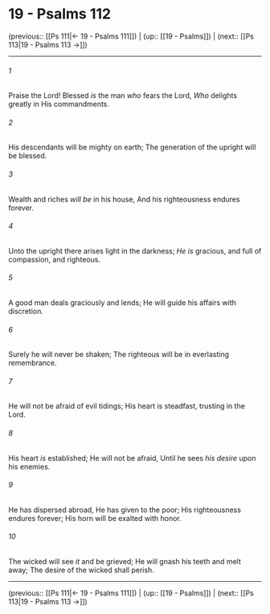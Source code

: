 # 19 - Psalms 112

(previous:: [[Ps 111|← 19 - Psalms 111]]) | (up:: [[19 - Psalms]]) | (next:: [[Ps 113|19 - Psalms 113 →]])

***


###### 1 
Praise the Lord! Blessed _is_ the man _who_ fears the Lord, _Who_ delights greatly in His commandments. 

###### 2 
His descendants will be mighty on earth; The generation of the upright will be blessed. 

###### 3 
Wealth and riches _will be_ in his house, And his righteousness endures forever. 

###### 4 
Unto the upright there arises light in the darkness; _He is_ gracious, and full of compassion, and righteous. 

###### 5 
A good man deals graciously and lends; He will guide his affairs with discretion. 

###### 6 
Surely he will never be shaken; The righteous will be in everlasting remembrance. 

###### 7 
He will not be afraid of evil tidings; His heart is steadfast, trusting in the Lord. 

###### 8 
His heart _is_ established; He will not be afraid, Until he sees _his desire_ upon his enemies. 

###### 9 
He has dispersed abroad, He has given to the poor; His righteousness endures forever; His horn will be exalted with honor. 

###### 10 
The wicked will see _it_ and be grieved; He will gnash his teeth and melt away; The desire of the wicked shall perish.

***

(previous:: [[Ps 111|← 19 - Psalms 111]]) | (up:: [[19 - Psalms]]) | (next:: [[Ps 113|19 - Psalms 113 →]])
